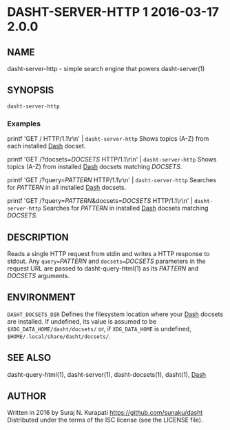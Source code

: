 # DASHT-SERVER-HTTP 1           2016-03-17                            2.0.0

## NAME

dasht-server-http - simple search engine that powers dasht-server(1)

## SYNOPSIS

`dasht-server-http`

### Examples

printf 'GET / HTTP/1.1\r\n' | `dasht-server-http`
  Shows topics (A-Z) from each installed [Dash] docset.

printf 'GET /?docsets=*DOCSETS* HTTP/1.1\r\n' | `dasht-server-http`
  Shows topics (A-Z) from installed [Dash] docsets matching *DOCSETS*.

printf 'GET /?query=*PATTERN* HTTP/1.1\r\n' | `dasht-server-http`
  Searches for *PATTERN* in all installed [Dash] docsets.

printf 'GET /?query=*PATTERN*&docsets=*DOCSETS* HTTP/1.1\r\n' | `dasht-server-http`
  Searches for *PATTERN* in installed [Dash] docsets matching *DOCSETS*.

## DESCRIPTION

Reads a single HTTP request from stdin and writes a HTTP response to stdout.
Any `query=`*PATTERN* and `docsets=`*DOCSETS* parameters in the request URL
are passed to dasht-query-html(1) as its *PATTERN* and *DOCSETS* arguments.

## ENVIRONMENT

`DASHT_DOCSETS_DIR`
  Defines the filesystem location where your [Dash] docsets are installed.
  If undefined, its value is assumed to be `$XDG_DATA_HOME/dasht/docsets/`
  or, if `XDG_DATA_HOME` is undefined, `$HOME/.local/share/dasht/docsets/`.

## SEE ALSO

dasht-query-html(1), dasht-server(1), dasht-docsets(1), dasht(1), [Dash]

[Dash]: https://kapeli.com/dash

## AUTHOR

Written in 2016 by Suraj N. Kurapati <https://github.com/sunaku/dasht>
Distributed under the terms of the ISC license (see the LICENSE file).